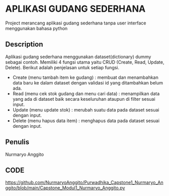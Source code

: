# APLIKASI GUDANG SEDERHANA

Project merancang aplikasi gudang sederhana tanpa user interface menggunakan bahasa python

## Description

Aplikasi gudang sederhana menggunakan dataset(dictionary) dummy sebagai contoh. Memiliki 4 fungsi utama yaitu CRUD (Create, Read, Update, Delete). Berikut adalah penjelasan untuk setiap fungsi.
- Create (menu tambah item ke gudang) : membuat dan menambahkan data baru ke dalam dataset dengan validasi id yang ditambahkan belum ada.
- Read (menu cek stok gudang dan menu cari data) : menampilkan data yang ada di dataset baik secara keseluruhan ataupun di filter sesuai input.
- Update (menu update stok) : merubah suatu data pada dataset sesuai dengan input.
- Delete (menu hapus data item) : menghapus data pada dataset sesuai dengan input.

## Penulis

Nurmaryo Anggito

## CODE

https://github.com/NurmaryoAnggito/Purwadhika_Capstone1_Nurmaryo_Anggito/blob/main/Capstone_Modul1_Nurmaryo_Anggito.py



